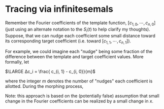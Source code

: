 # Tracing via infinitesemals

Remember the Fourier coefficients of the template function, $[c_{1, 0}, \cdots, c_{n, 0}]$ (just using an alternate notation to the $S_i(t)$ to help clarify my thoughts).  Suppose, that we can nudge each coefficient some small distance toward its corresponding target coefficient (i.e. toward $[c_{1, 1}, \cdots, c_{n, 1}]$).

For example, we could imagine each "nudge" being some fraction of the difference between the template and target coefficient values.  More formally, let 

$\LARGE ∆c_i = \frac{ c_{i, 1} - c_{i, 0}}{m}$

where the integer $m$ denotes the number of "nudges" each coefficient is allotted.  During the morphing process, 


Note: this approach is based on the (potentially false) assumption that small change in the Fourier coefficients can be realized by a small change in $x$. 